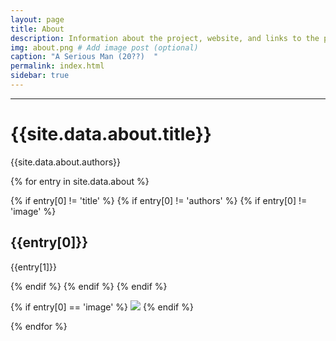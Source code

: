 ```yaml
---
layout: page
title: About
description: Information about the project, website, and links to the paper and SI
img: about.png # Add image post (optional)
caption: "A Serious Man (20??)  "
permalink: index.html
sidebar: true
---
```


---


# {{site.data.about.title}}
{{site.data.about.authors}}

{% for entry in site.data.about %}

{% if entry[0] != 'title' %}
{% if entry[0] != 'authors' %}
{% if entry[0] != 'image' %}
## {{entry[0]}}
{{entry[1]}}

{% endif %}
{% endif %}
{% endif %}

{% if entry[0] == 'image' %}
<img src="{{site.url}}/{{site.baseurl}}/assets/img/{{site.data.about.image}}" >
{% endif %}

{% endfor %}
